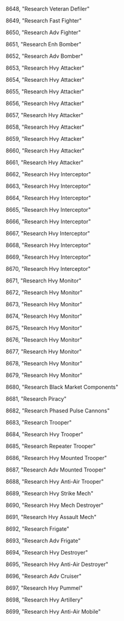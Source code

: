 ﻿8648, "Research Veteran Defiler"

8649, "Research Fast Fighter"

8650, "Research Adv Fighter"

8651, "Research Enh Bomber"

8652, "Research Adv Bomber"

8653, "Research Hvy Attacker"

8654, "Research Hvy Attacker"

8655, "Research Hvy Attacker"

8656, "Research Hvy Attacker"

8657, "Research Hvy Attacker"

8658, "Research Hvy Attacker"

8659, "Research Hvy Attacker"

8660, "Research Hvy Attacker"

8661, "Research Hvy Attacker"

8662, "Research Hvy Interceptor"

8663, "Research Hvy Interceptor"

8664, "Research Hvy Interceptor"

8665, "Research Hvy Interceptor"

8666, "Research Hvy Interceptor"

8667, "Research Hvy Interceptor"

8668, "Research Hvy Interceptor"

8669, "Research Hvy Interceptor"

8670, "Research Hvy Interceptor"

8671, "Research Hvy Monitor"

8672, "Research Hvy Monitor"

8673, "Research Hvy Monitor"

8674, "Research Hvy Monitor"

8675, "Research Hvy Monitor"

8676, "Research Hvy Monitor"

8677, "Research Hvy Monitor"

8678, "Research Hvy Monitor"

8679, "Research Hvy Monitor"

8680, "Research Black Market Components"

8681, "Research Piracy"

8682, "Research Phased Pulse Cannons"

8683, "Research Trooper"

8684, "Research Hvy Trooper"

8685, "Research Repeater Trooper"

8686, "Research Hvy Mounted Trooper"

8687, "Research Adv Mounted Trooper"

8688, "Research Hvy Anti-Air Trooper"

8689, "Research Hvy Strike Mech"

8690, "Research Hvy Mech Destroyer"

8691, "Research Hvy Assault Mech"

8692, "Research Frigate"

8693, "Research Adv Frigate"

8694, "Research Hvy Destroyer"

8695, "Research Hvy Anti-Air Destroyer"

8696, "Research Adv Cruiser"

8697, "Research Hvy Pummel"

8698, "Research Hvy Artillery"

8699, "Research Hvy Anti-Air Mobile"


